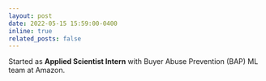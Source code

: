 ```yaml
---
layout: post
date: 2022-05-15 15:59:00-0400
inline: true
related_posts: false
---
```


Started as __Applied Scientist Intern__ with Buyer Abuse Prevention (BAP) ML team at Amazon.
